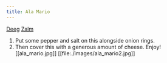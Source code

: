 ```yaml
---
title: Ala Mario
---
```


[Deeg](https://www.ah.nl/producten/product/wi134027/ah-pizzadeeg-tomatensaus)
[Zalm](https://www.ah.nl/producten/product/wi130191/ah-gerookte-zalmfilet)
1) Put some pepper and salt on this alongside onion rings.
2) Then cover this with a generous amount of cheese.
Enjoy!
[[ala_mario.jpg]]
[[file:./images/ala_mario2.jpg]]
